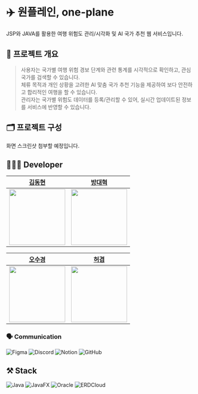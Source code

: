 # ✈️ 원플레인, one-plane
JSP와 JAVA를 활용한 여행 위험도 관리/시각화 및 AI 국가 추천 웹 서비스입니다.

## 📌 프로젝트 개요
> 사용자는 국가별 여행 위험 경보 단계와 관련 통계를 시각적으로 확인하고, 관심 국가를 검색할 수 있습니다.<br />
체류 목적과 개인 상황을 고려한 AI 맞춤 국가 추천 기능을 제공하여 보다 안전하고 합리적인 여행을 할 수 있습니다.<br />
관리자는 국가별 위험도 데이터를 등록/관리할 수 있어, 실시간 업데이트된 정보를 서비스에 반영할 수 있습니다.<br />

## 🗂️ 프로젝트 구성
화면 스크린샷 첨부할 예정입니다.
<br />


## 👩🏻‍💻 Developer
| [김동현](https://github.com/dongcarry96) |[방대혁](https://github.com/daehyuk1231) | 
|:---:|:---:|
| <img src="https://github.com/dongcarry96.png" width="150"> | <img src="https://github.com/daehyuk1231.png" width="150"> |

| [오수경](https://github.com/SuKyeong2002) | [허겸](https://github.com/orgs/one-mix/people/Heo-Gyeom)
|:---:|:---:|
|<img src="https://github.com/SuKyeong2002.png" width="150"> | <img src="https://github.com/Heo-Gyeom.png" width="150"> |

### 🗣️ Communication
![Figma](https://img.shields.io/badge/figma-%23F24E1E.svg?style=for-the-badge&logo=figma&logoColor=white)
![Discord](https://img.shields.io/badge/Discord-%235865F2.svg?style=for-the-badge&logo=discord&logoColor=white)
![Notion](https://img.shields.io/badge/Notion-%23000000.svg?style=for-the-badge&logo=notion&logoColor=white)
![GitHub](https://img.shields.io/badge/github-%23121011.svg?style=for-the-badge&logo=github&logoColor=white)

## ⚒️ Stack
![Java](https://img.shields.io/badge/Java-ED8B00?style=for-the-badge&logo=openjdk&logoColor=white)
![JavaFX](https://img.shields.io/badge/JSP-000000?style=for-the-badge&logo=java&logoColor=white)
![Oracle](https://img.shields.io/badge/Oracle-F80000?style=for-the-badge&logo=oracle&logoColor=white)
![ERDCloud](https://img.shields.io/badge/ERDCloud-0066CC?style=for-the-badge&logo=data&logoColor=white)

